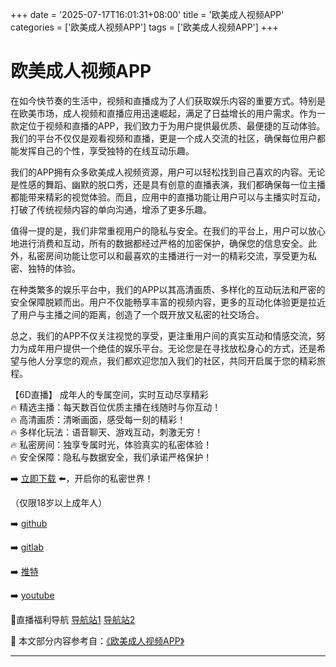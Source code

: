 +++
date = '2025-07-17T16:01:31+08:00'
title = '欧美成人视频APP'
categories = ['欧美成人视频APP']
tags = ['欧美成人视频APP']
+++

# 欧美成人视频APP

在如今快节奏的生活中，视频和直播成为了人们获取娱乐内容的重要方式。特别是在欧美市场，成人视频和直播应用迅速崛起，满足了日益增长的用户需求。作为一款定位于视频和直播的APP，我们致力于为用户提供最优质、最便捷的互动体验。我们的平台不仅仅是观看视频和直播，更是一个成人交流的社区，确保每位用户都能发挥自己的个性，享受独特的在线互动乐趣。

我们的APP拥有众多欧美成人视频资源，用户可以轻松找到自己喜欢的内容。无论是性感的舞蹈、幽默的脱口秀，还是具有创意的直播表演，我们都确保每一位主播都能带来精彩的视觉体验。而且，应用中的直播功能让用户可以与主播实时互动，打破了传统视频内容的单向沟通，增添了更多乐趣。

值得一提的是，我们非常重视用户的隐私与安全。在我们的平台上，用户可以放心地进行消费和互动，所有的数据都经过严格的加密保护，确保您的信息安全。此外，私密房间功能让您可以和最喜欢的主播进行一对一的精彩交流，享受更为私密、独特的体验。

在种类繁多的娱乐平台中，我们的APP以其高清画质、多样化的互动玩法和严密的安全保障脱颖而出。用户不仅能畅享丰富的视频内容，更多的互动化体验更是拉近了用户与主播之间的距离，创造了一个既开放又私密的社交场合。

总之，我们的APP不仅关注视觉的享受，更注重用户间的真实互动和情感交流，努力为成年用户提供一个绝佳的娱乐平台。无论您是在寻找放松身心的方式，还是希望与他人分享您的观点，我们都欢迎您加入我们的社区，共同开启属于您的精彩旅程。

【6D直播】
成年人的专属空间，实时互动尽享精彩  
🔥 精选主播：每天数百位优质主播在线随时与你互动！  
🔥 高清画质：清晰画面，感受每一刻的精彩！  
🔥 多样化玩法：语音聊天、游戏互动，刺激无穷！  
🔥 私密房间：独享专属时光，体验真实的私密体验！  
🔥 安全保障：隐私与数据安全，我们承诺严格保护！  

➡️ [立即下载](https://down123.s3.ap-east-1.amazonaws.com/down/down.html?channelCode=blog) ⬅️，开启你的私密世界！  

（仅限18岁以上成年人）  

➡️ [github](https://aldult-live.github.io/)  

➡️ [gitlab](https://seo-09598d.gitlab.io/)  

➡️ [推特](https://x.com/wegame33)  

➡️ [youtube](https://www.youtube.com/@6Dlive)  

🔞直播福利导航 [导航站1](https://webstack-86085a.gitlab.io/) [导航站2](https://onlygit123-2.github.io/)


📘 本文部分内容参考自：[《欧美成人视频APP》](https://github.com/tangtoutiaovv/live)

---

